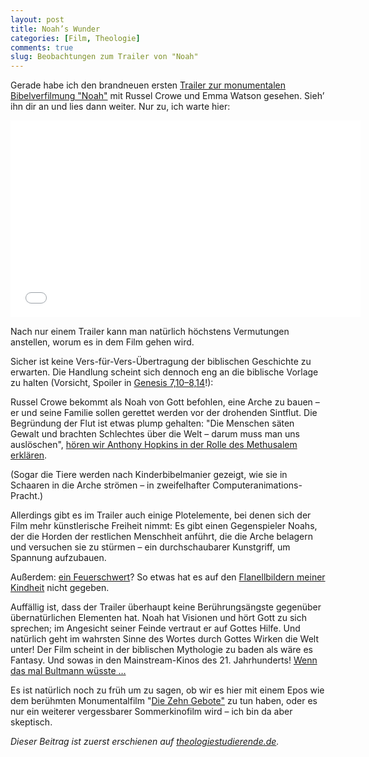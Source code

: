 ```yaml
---
layout: post
title: Noah’s Wunder
categories: [Film, Theologie]
comments: true
slug: Beobachtungen zum Trailer von "Noah"
---
```


Gerade habe ich den brandneuen ersten [Trailer zur monumentalen Bibelverfilmung "Noah"](http://youtu.be/z0yf5NY9_Eg) mit Russel Crowe und Emma Watson gesehen. Sieh’ ihn dir an und lies dann weiter. Nur zu, ich warte hier:<!--more-->

<iframe width="560" height="315" src="//www.youtube-nocookie.com/embed/z0yf5NY9_Eg?rel=0" frameborder="0" allowfullscreen></iframe>

Nach nur einem Trailer kann man natürlich höchstens Vermutungen anstellen, worum es in dem Film gehen wird.

Sicher ist keine Vers-für-Vers-Übertragung der biblischen Geschichte zu erwarten. Die Handlung scheint sich dennoch eng an die biblische Vorlage zu halten (Vorsicht, Spoiler in [Genesis 7,10–8,14](http://www.bibleserver.com/text/LUT/1.Mose7)!): 

Russel Crowe bekommt als Noah von Gott befohlen, eine Arche zu bauen – er und seine Familie sollen gerettet werden vor der drohenden Sintflut. Die Begründung der Flut ist etwas plump gehalten: "Die Menschen säten Gewalt und brachten Schlechtes über die Welt – darum muss man uns auslöschen", [hören wir Anthony Hopkins in der Rolle des Methusalem erklären](http://youtu.be/z0yf5NY9_Eg?t=30s).

(Sogar die Tiere werden nach Kinderbibelmanier gezeigt, wie sie in Schaaren in die Arche strömen – in zweifelhafter Computeranimations-Pracht.)

Allerdings gibt es im Trailer auch einige Plotelemente, bei denen sich der Film mehr künstlerische Freiheit nimmt: Es gibt einen Gegenspieler Noahs, der die Horden der restlichen Menschheit anführt, die die Arche belagern und versuchen sie zu stürmen – ein durchschaubarer Kunstgriff, um Spannung aufzubauen. 

Außerdem: [ein Feuerschwert](http://youtu.be/z0yf5NY9_Eg?t=1m51s)? So etwas hat es auf den [Flanellbildern meiner Kindheit](http://www.cvsamenkorn.de/WebRoot/Store20/Shops/62617714/4C03/624C/F55F/7885/7B5F/C0A8/29B9/D9CB/33_2_Flanell.jpg) nicht gegeben.

Auffällig ist, dass der Trailer überhaupt keine Berührungsängste gegenüber übernatürlichen Elementen hat. Noah hat Visionen und hört Gott zu sich sprechen; im Angesicht seiner Feinde vertraut er auf Gottes Hilfe. Und natürlich geht im wahrsten Sinne des Wortes durch Gottes Wirken die Welt unter! Der Film scheint in der biblischen Mythologie zu baden als wäre es Fantasy. Und sowas in den Mainstream-Kinos des 21. Jahrhunderts! [Wenn das mal Bultmann wüsste …](http://de.wikipedia.org/wiki/Entmythologisierung)

Es ist natürlich noch zu früh um zu sagen, ob wir es hier mit einem Epos wie dem berühmten Monumentalfilm "[Die Zehn Gebote"](http://www.imdb.com/title/tt0049833/) zu tun haben, oder es nur ein weiterer vergessbarer Sommerkinofilm wird – ich bin da aber skeptisch.

*Dieser Beitrag ist zuerst erschienen auf [theologiestudierende.de](http://www.theologiestudierende.de).*